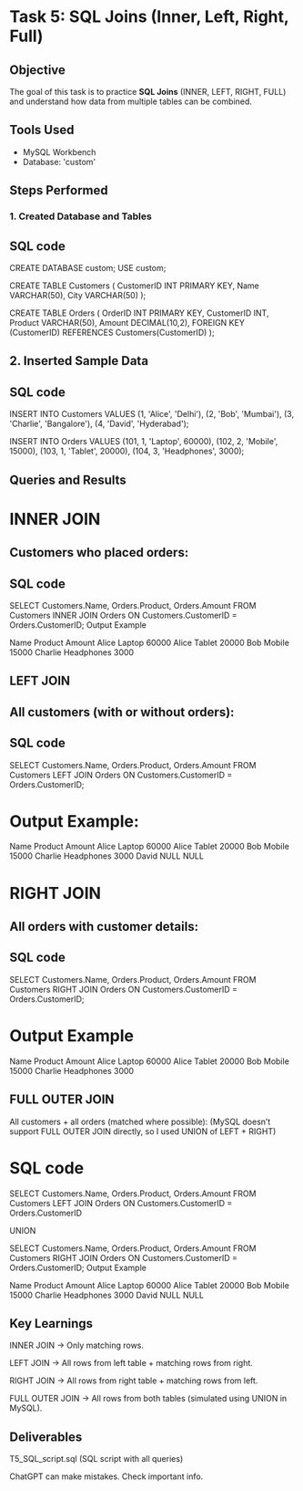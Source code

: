 # Task 5: SQL Joins (Inner, Left, Right, Full)

## Objective
The goal of this task is to practice **SQL Joins** (INNER, LEFT, RIGHT, FULL) and understand how data from multiple tables can be combined.

## Tools Used
- MySQL Workbench  
- Database: 'custom'

## Steps Performed

### 1. Created Database and Tables
## SQL code
CREATE DATABASE custom;
USE custom;

CREATE TABLE Customers (
    CustomerID INT PRIMARY KEY,
    Name VARCHAR(50),
    City VARCHAR(50)
);

CREATE TABLE Orders (
    OrderID INT PRIMARY KEY,
    CustomerID INT,
    Product VARCHAR(50),
    Amount DECIMAL(10,2),
    FOREIGN KEY (CustomerID) REFERENCES Customers(CustomerID)
);
## 2. Inserted Sample Data
## SQL code
INSERT INTO Customers VALUES
(1, 'Alice', 'Delhi'),
(2, 'Bob', 'Mumbai'),
(3, 'Charlie', 'Bangalore'),
(4, 'David', 'Hyderabad');

INSERT INTO Orders VALUES
(101, 1, 'Laptop', 60000),
(102, 2, 'Mobile', 15000),
(103, 1, 'Tablet', 20000),
(104, 3, 'Headphones', 3000);
## Queries and Results
# INNER JOIN
## Customers who placed orders:
## SQL code
SELECT Customers.Name, Orders.Product, Orders.Amount
FROM Customers
INNER JOIN Orders ON Customers.CustomerID = Orders.CustomerID;
Output Example

Name	Product	Amount
Alice	Laptop	60000
Alice	Tablet	20000
Bob	Mobile	15000
Charlie	Headphones	3000

## LEFT JOIN
## All customers (with or without orders):
## SQL code
SELECT Customers.Name, Orders.Product, Orders.Amount
FROM Customers
LEFT JOIN Orders ON Customers.CustomerID = Orders.CustomerID;
# Output Example:

Name	Product	Amount
Alice	Laptop	60000
Alice	Tablet	20000
Bob	Mobile	15000
Charlie	Headphones	3000
David	NULL	NULL

# RIGHT JOIN
## All orders with customer details:
## SQL code
SELECT Customers.Name, Orders.Product, Orders.Amount
FROM Customers
RIGHT JOIN Orders ON Customers.CustomerID = Orders.CustomerID;
# Output Example

Name	Product	Amount
Alice	Laptop	60000
Alice	Tablet	20000
Bob	Mobile	15000
Charlie	Headphones	3000

## FULL OUTER JOIN
All customers + all orders (matched where possible):
(MySQL doesn’t support FULL OUTER JOIN directly, so I used UNION of LEFT + RIGHT)
# SQL code
SELECT Customers.Name, Orders.Product, Orders.Amount
FROM Customers
LEFT JOIN Orders ON Customers.CustomerID = Orders.CustomerID

UNION

SELECT Customers.Name, Orders.Product, Orders.Amount
FROM Customers
RIGHT JOIN Orders ON Customers.CustomerID = Orders.CustomerID;
Output Example

Name	Product	Amount
Alice	Laptop	60000
Alice	Tablet	20000
Bob	Mobile	15000
Charlie	Headphones	3000
David	NULL	NULL

## Key Learnings
INNER JOIN → Only matching rows.

LEFT JOIN → All rows from left table + matching rows from right.

RIGHT JOIN → All rows from right table + matching rows from left.

FULL OUTER JOIN → All rows from both tables (simulated using UNION in MySQL).

## Deliverables
T5_SQL_script.sql (SQL script with all queries)












ChatGPT can make mistakes. Check important info.
